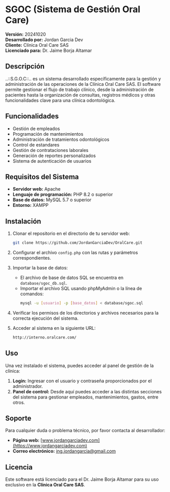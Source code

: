 # SGOC (Sistema de Gestión Oral Care)

**Versión:** 20241020  
**Desarrollado por:** Jordan Garcia Dev  
**Cliente:** Clínica Oral Care SAS  
**Licenciado para:** Dr. Jaime Borja Altamar  

## Descripción

..::S.G.O.C::.. es un sistema desarrollado específicamente para la gestión y administración de las operaciones de la Clínica Oral Care SAS. El software permite gestionar el flujo de trabajo clínico, desde la administración de pacientes hasta la organización de consultas, registros médicos y otras funcionalidades clave para una clínica odontológica.

## Funcionalidades

- Gestión de empleados
- Programación de mantenimientos
- Administración de tratamientos odontológicos
- Control de estandares
- Gestión de contrataciones laborales
- Generación de reportes personalizados
- Sistema de autenticación de usuarios

## Requisitos del Sistema

- **Servidor web:** Apache
- **Lenguaje de programación:** PHP 8.2 o superior
- **Base de datos:** MySQL 5.7 o superior
- **Entorno:** XAMPP

## Instalación

1. Clonar el repositorio en el directorio de tu servidor web:
    ```bash
    git clone https://github.com/JordanGarciaDev/OralCare.git
    ```

2. Configurar el archivo `config.php` con las rutas y parámetros correspondientes.

3. Importar la base de datos:
    - El archivo de base de datos SQL se encuentra en `database/sgoc_db.sql`.
    - Importar el archivo SQL usando phpMyAdmin o la línea de comandos:
      ```bash
      mysql -u [usuario] -p [base_datos] < database/sgoc.sql
      ```

4. Verificar los permisos de los directorios y archivos necesarios para la correcta ejecución del sistema.

5. Acceder al sistema en la siguiente URL:
    ```bash
    http://interno.oralcare.com/
    ```

## Uso

Una vez instalado el sistema, puedes acceder al panel de gestión de la clínica:

1. **Login:** Ingresar con el usuario y contraseña proporcionados por el administrador.
2. **Panel de control:** Desde aquí puedes acceder a las distintas secciones del sistema para gestionar empleados, mantenimientos, gastos, entre otros.

## Soporte

Para cualquier duda o problema técnico, por favor contacta al desarrollador:

- **Página web:** [www.jordangarciadev.com](https://www.jordangarciadev.com)
- **Correo electrónico:** [ing.jordangarcia@gmail.com](mailto:ing.jordangarcia@gmail.com)

## Licencia

Este software está licenciado para el Dr. Jaime Borja Altamar para su uso exclusivo en la **Clínica Oral Care SAS**.

